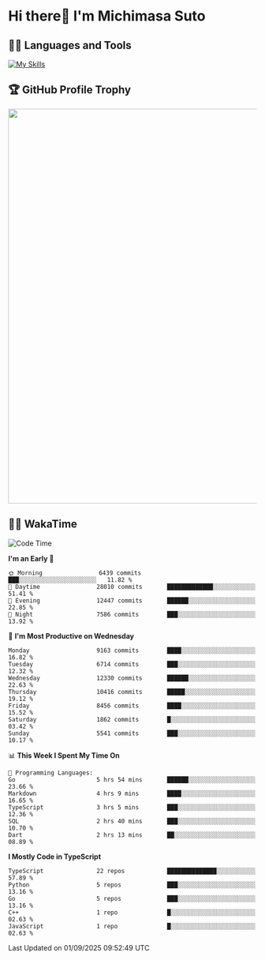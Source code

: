 # Hi there👋 I'm Michimasa Suto

## 🧑‍💻 Languages and Tools
[![My Skills](https://skillicons.dev/icons?i=ts,nextjs,react,go,python,aws,terraform)](https://skillicons.dev)

<!--
**Suto-Michimasa/Suto-Michimasa** is a ✨ _special_ ✨ repository because its `README.md` (this file) appears on your GitHub profile.

Here are some ideas to get you started:

- 🔭 I’m currently working on ...
- 🌱 I’m currently learning ...
- 👯 I’m looking to collaborate on ...
- 🤔 I’m looking for help with ...
- 💬 Ask me about ...
- 📫 How to reach me: ...
- 😄 Pronouns: ...
- ⚡ Fun fact: ...
-->

<!--
## 💎 Github Stats

<div>
  <img height="170" align="left" src="https://github-readme-stats-psi-three-31.vercel.app/api?username=Suto-michimasa&count_private=true&show_icons=true&theme=dark" />
  <img height="170" src="https://github-readme-stats-psi-three-31.vercel.app/api/top-langs/?username=Suto-michimasa&langs_count=8&layout=compact&theme=dark" />
</div>
-->

## 🏆 GitHub Profile Trophy

<img width="800" src="https://github-profile-trophy.vercel.app/?username=Suto-michimasa&theme=onedark&no-frame=true"/>


## 🧑‍💻 WakaTime
<!--START_SECTION:waka-->
![Code Time](http://img.shields.io/badge/Code%20Time-1%2C300%20hrs%2011%20mins-blue)

**I'm an Early 🐤** 

```text
🌞 Morning                6439 commits        ███░░░░░░░░░░░░░░░░░░░░░░   11.82 % 
🌆 Daytime                28010 commits       █████████████░░░░░░░░░░░░   51.41 % 
🌃 Evening                12447 commits       ██████░░░░░░░░░░░░░░░░░░░   22.85 % 
🌙 Night                  7586 commits        ███░░░░░░░░░░░░░░░░░░░░░░   13.92 % 
```
📅 **I'm Most Productive on Wednesday** 

```text
Monday                   9163 commits        ████░░░░░░░░░░░░░░░░░░░░░   16.82 % 
Tuesday                  6714 commits        ███░░░░░░░░░░░░░░░░░░░░░░   12.32 % 
Wednesday                12330 commits       ██████░░░░░░░░░░░░░░░░░░░   22.63 % 
Thursday                 10416 commits       █████░░░░░░░░░░░░░░░░░░░░   19.12 % 
Friday                   8456 commits        ████░░░░░░░░░░░░░░░░░░░░░   15.52 % 
Saturday                 1862 commits        █░░░░░░░░░░░░░░░░░░░░░░░░   03.42 % 
Sunday                   5541 commits        ███░░░░░░░░░░░░░░░░░░░░░░   10.17 % 
```


📊 **This Week I Spent My Time On** 

```text
💬 Programming Languages: 
Go                       5 hrs 54 mins       ██████░░░░░░░░░░░░░░░░░░░   23.66 % 
Markdown                 4 hrs 9 mins        ████░░░░░░░░░░░░░░░░░░░░░   16.65 % 
TypeScript               3 hrs 5 mins        ███░░░░░░░░░░░░░░░░░░░░░░   12.36 % 
SQL                      2 hrs 40 mins       ███░░░░░░░░░░░░░░░░░░░░░░   10.70 % 
Dart                     2 hrs 13 mins       ██░░░░░░░░░░░░░░░░░░░░░░░   08.89 % 
```

**I Mostly Code in TypeScript** 

```text
TypeScript               22 repos            ██████████████░░░░░░░░░░░   57.89 % 
Python                   5 repos             ███░░░░░░░░░░░░░░░░░░░░░░   13.16 % 
Go                       5 repos             ███░░░░░░░░░░░░░░░░░░░░░░   13.16 % 
C++                      1 repo              █░░░░░░░░░░░░░░░░░░░░░░░░   02.63 % 
JavaScript               1 repo              █░░░░░░░░░░░░░░░░░░░░░░░░   02.63 % 
```




 Last Updated on 01/09/2025 09:52:49 UTC
<!--END_SECTION:waka-->
